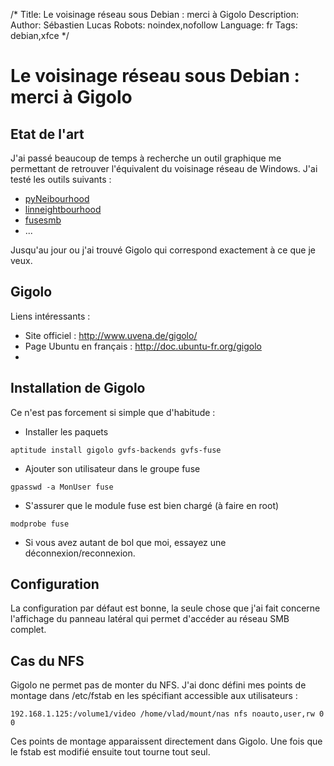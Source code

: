 /*
Title: Le voisinage réseau sous Debian : merci à Gigolo
Description: 
Author: Sébastien Lucas
Robots: noindex,nofollow
Language: fr
Tags: debian,xfce
*/
# Le voisinage réseau sous Debian : merci à Gigolo

## Etat de l'art
J'ai passé beaucoup de temps à recherche un outil graphique me permettant de retrouver l'équivalent du voisinage réseau de Windows. J'ai testé les outils suivants :
*	[pyNeibourhood](https://launchpad.net/pyneighborhood)
*	[linneightbourhood](http://www.bnro.de/~schmidjo/)
*	[fusesmb](http://www.ricardis.tudelft.nl/~vincent/fusesmb/)
*	...

Jusqu'au jour ou j'ai trouvé Gigolo qui correspond exactement à ce que je veux.

## Gigolo

Liens intéressants :
*	Site officiel : http://www.uvena.de/gigolo/
*	Page Ubuntu en français : http://doc.ubuntu-fr.org/gigolo
*	

## Installation de Gigolo

Ce n'est pas forcement si simple que d'habitude : 
*	Installer les paquets

```
aptitude install gigolo gvfs-backends gvfs-fuse
```
*	Ajouter son utilisateur dans le groupe fuse

```
gpasswd -a MonUser fuse
```
*	S'assurer que le module fuse est bien chargé (à faire en root)

```
modprobe fuse
```
*	Si vous avez autant de bol que moi, essayez une déconnexion/reconnexion.

## Configuration

La configuration par défaut est bonne, la seule chose que j'ai fait concerne l'affichage du panneau latéral qui permet d'accéder au réseau SMB complet.

## Cas du NFS

Gigolo ne permet pas de monter du NFS. J'ai donc défini mes points de montage dans /etc/fstab en les spécifiant accessible aux utilisateurs :

```
192.168.1.125:/volume1/video /home/vlad/mount/nas nfs noauto,user,rw 0 0
```
Ces points de montage apparaissent directement dans Gigolo. Une fois que le fstab est modifié ensuite tout tourne tout seul.

